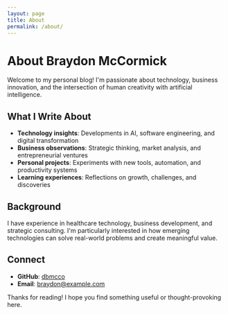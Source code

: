 ```yaml
---
layout: page
title: About
permalink: /about/
---
```


# About Braydon McCormick

Welcome to my personal blog! I'm passionate about technology, business innovation, and the intersection of human creativity with artificial intelligence.

## What I Write About

- **Technology insights**: Developments in AI, software engineering, and digital transformation
- **Business observations**: Strategic thinking, market analysis, and entrepreneurial ventures  
- **Personal projects**: Experiments with new tools, automation, and productivity systems
- **Learning experiences**: Reflections on growth, challenges, and discoveries

## Background

I have experience in healthcare technology, business development, and strategic consulting. I'm particularly interested in how emerging technologies can solve real-world problems and create meaningful value.

## Connect

- **GitHub**: [dbmcco](https://github.com/dbmcco)
- **Email**: braydon@example.com

Thanks for reading! I hope you find something useful or thought-provoking here.